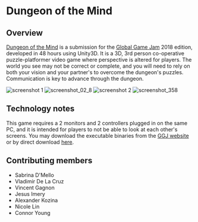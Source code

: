 # Dungeon of the Mind

## Overview
[Dungeon of the Mind](https://globalgamejam.org/2018/games/dungeon-mind) is a submission for the [Global Game Jam](https://globalgamejam.org/) 2018 edition, developed in 48 hours using Unity3D. It is a 3D, 3rd person co-operative puzzle-platformer video game where perspective is altered for players. The world you see may not be correct or complete, and you will need to rely on both your vision and your partner's to overcome the dungeon's puzzles. Communication is key to advance through the dungeon.

![screenshot 1](https://user-images.githubusercontent.com/7291039/35534876-d9e7711a-050f-11e8-8f4f-41dca460a922.png)
![screenshot_02_8](https://user-images.githubusercontent.com/7291039/35534591-07419b46-050f-11e8-8cb7-35af458f9529.png)
![screenshot 2](https://user-images.githubusercontent.com/7291039/35535169-b66079ca-0510-11e8-9892-0c22bcc95b9d.png)
![screenshot_358](https://user-images.githubusercontent.com/7291039/35534613-1854c412-050f-11e8-9da0-da6d7c91b4de.png)

## Technology notes
This game requires a 2 monitors and 2 controllers plugged in on the same PC, and it is intended for players to not be able to look at each other's screens. You may download the executable binaries from the [GGJ website](https://globalgamejam.org/2018/games/dungeon-mind) or by direct download [here](https://ggj.s3.amazonaws.com/games/2018/01/175640/exec/ZXX78/Dungeon%20of%20the%20Mind.zip).

## Contributing members
- Sabrina D'Mello
- Vladimir De La Cruz
- Vincent Gagnon 
- Jesus Imery
- Alexander Kozina
- Nicole Lin
- Connor Young
